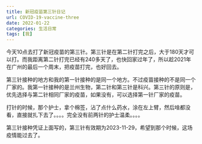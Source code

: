 ```yaml
---
title: 新冠疫苗第三针日记
url: COVID-19-vaccine-three
date: 2022-01-22
categories: 生活日常
tags: [我]
---
```


今天10点去打了新冠疫苗的第三针。第三针是在第二针打完之后，大于180天才可以打。而我距离第二针打完已经有240多天了，也快回家过年了，所以趁2021年在广州的最后一个周末，把疫苗打完，也好回去。

<!--more-->

第三针接种的地方和我的第一针接种的是同一个地方。不过疫苗接种的不是同一个厂家的。我第一针接种的是兰州生物，第二针和第三针是科兴。第三针的原则是，优先选择与第二针相同厂家的疫苗，如果没有，可以选择第一针厂家的疫苗。

打针的时候，那个护士，拿个棉签，沾了点什么药水，涂在左上臂，然后啥都没看，直接就扎下去了。。。。完全没有前两针的护士温柔。。。。

第三针接种凭证上面写的，第三针有效期为2023-11-29，希望到那个时候，这场疫情能过去了。